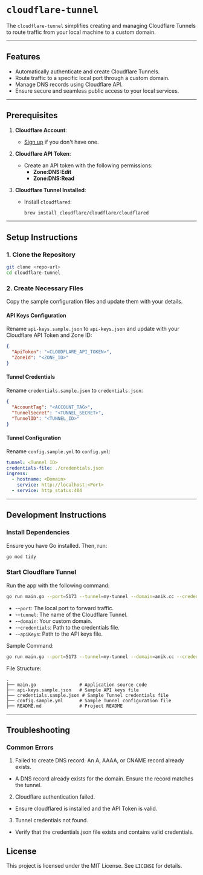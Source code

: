 # `cloudflare-tunnel`

The `cloudflare-tunnel` simplifies creating and managing Cloudflare Tunnels to route traffic from your local machine to a custom domain.

---

## Features

- Automatically authenticate and create Cloudflare Tunnels.
- Route traffic to a specific local port through a custom domain.
- Manage DNS records using Cloudflare API.
- Ensure secure and seamless public access to your local services.

---

## Prerequisites

1. **Cloudflare Account**:
   - [Sign up](https://www.cloudflare.com/) if you don't have one.
2. **Cloudflare API Token**:

   - Create an API token with the following permissions:
     - **Zone:DNS:Edit**
     - **Zone:DNS:Read**

3. **Cloudflare Tunnel Installed**:
   - Install `cloudflared`:
     ```bash
     brew install cloudflare/cloudflare/cloudflared
     ```

---

## Setup Instructions

### 1. Clone the Repository

```bash
git clone <repo-url>
cd cloudflare-tunnel
```

### 2. Create Necessary Files

Copy the sample configuration files and update them with your details.

#### API Keys Configuration

Rename `api-keys.sample.json` to `api-keys.json` and update with your Cloudflare API Token and Zone ID:

```json
{
  "ApiToken": "<CLOUDFLARE_API_TOKEN>",
  "ZoneId": "<ZONE_ID>"
}
```

#### Tunnel Credentials

Rename `credentials.sample.json` to `credentials.json`:

```json
{
  "AccountTag": "<ACCOUNT_TAG>",
  "TunnelSecret": "<TUNNEL_SECRET>",
  "TunnelID": "<TUNNEL_ID>"
}
```

#### Tunnel Configuration

Rename `config.sample.yml` to `config.yml`:

```yml
tunnel: <Tunnel ID>
credentials-file: ./credentials.json
ingress:
  - hostname: <Domain>
    service: http://localhost:<Port>
  - service: http_status:404
```

---

## Development Instructions

### Install Dependencies

Ensure you have Go installed. Then, run:

```bash
go mod tidy
```

### Start Cloudflare Tunnel

Run the app with the following command:

```bash
go run main.go --port=5173 --tunnel=my-tunnel --domain=anik.cc --credentials=./credentials.json --apiKeys=./api-keys.json
```

- --`port`: The local port to forward traffic.
- --`tunnel`: The name of the Cloudflare Tunnel.
- --`domain`: Your custom domain.
- --`credentials`: Path to the credentials file.
- --`apiKeys`: Path to the API keys file.

Sample Command:

```bash
go run main.go --port=5173 --tunnel=my-tunnel --domain=anik.cc --credentials=./credentials.json --apiKeys=./api-keys.json
```

File Structure:

```
.
├── main.go                # Application source code
├── api-keys.sample.json   # Sample API keys file
├── credentials.sample.json # Sample Tunnel credentials file
├── config.sample.yml      # Sample Tunnel configuration file
├── README.md              # Project README
```

---

## Troubleshooting

### Common Errors

1. Failed to create DNS record: An A, AAAA, or CNAME record already exists.

- A DNS record already exists for the domain. Ensure the record matches the tunnel.

2. Cloudflare authentication failed.

- Ensure cloudflared is installed and the API Token is valid.

3. Tunnel credentials not found.

- Verify that the credentials.json file exists and contains valid credentials.

## License

This project is licensed under the MIT License. See `LICENSE` for details.
